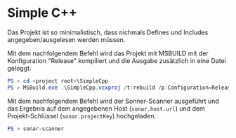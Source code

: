 # Simple C++
Das Projekt ist so minimalistisch, dass nichmals Defines und Includes angegeben/ausgelesen werden müssen. 


Mit dem nachfolgendem Befehl wird das Projekt mit MSBUILD mit der Konfiguration "Release" kompiliert und die Ausgabe zusätzlich in eine Datei geloggt.
```PowerShell
PS > cd <project root>\SimpleCpp
PS > MSBuild.exe .\SimpleCpp.vcxproj /t:rebuild /p:Configuration=Release /fileLogger "/fileLoggerParameters:LogFile=buildlog.log;Verbosity=normal;Encoding=UTF-8"
```

Mit dem nachfolgendem Befehl wird der Sonner-Scanner ausgeführt und das Ergebnis auf dem angegebenen Host (`sonar.host.url`) und dem Projekt-Schlüssel (`sonar.projectKey`) hochgeladen.

```PowerShell
PS > sonar-scanner
```